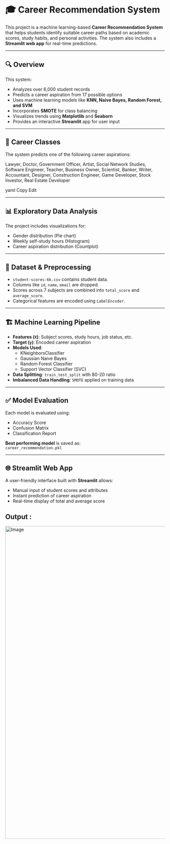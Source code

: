 # 🎓 Career Recommendation System

This project is a machine learning-based **Career Recommendation System** that helps students identify suitable career paths based on academic scores, study habits, and personal activities. The system also includes a **Streamlit web app** for real-time predictions.

---

## 🔍 Overview

This system:
- Analyzes over 6,000 student records
- Predicts a career aspiration from 17 possible options
- Uses machine learning models like **KNN, Naive Bayes, Random Forest, and SVM**
- Incorporates **SMOTE** for class balancing
- Visualizes trends using **Matplotlib** and **Seaborn**
- Provides an interactive **Streamlit** app for user input

---

## 🧠 Career Classes

The system predicts one of the following career aspirations:

Lawyer, Doctor, Government Officer, Artist, Social Network Studies,
Software Engineer, Teacher, Business Owner, Scientist,
Banker, Writer, Accountant, Designer, Construction Engineer,
Game Developer, Stock Investor, Real Estate Developer

yaml
Copy
Edit

---

## 📊 Exploratory Data Analysis

The project includes visualizations for:
- Gender distribution (Pie chart)
- Weekly self-study hours (Histogram)
- Career aspiration distribution (Countplot)

---

## 📁 Dataset & Preprocessing

- `student-scores-6k.csv` contains student data.
- Columns like `id`, `name`, `email` are dropped.
- Scores across 7 subjects are combined into `total_score` and `average_score`.
- Categorical features are encoded using `LabelEncoder`.

---

## 🏗️ Machine Learning Pipeline

- **Features (`X`)**: Subject scores, study hours, job status, etc.
- **Target (`y`)**: Encoded career aspiration
- **Models Used**:
  - KNeighborsClassifier
  - Gaussian Naive Bayes
  - Random Forest Classifier
  - Support Vector Classifier (SVC)
- **Data Splitting**: `train_test_split` with 80-20 ratio
- **Imbalanced Data Handling**: `SMOTE` applied on training data

---

## ✅ Model Evaluation

Each model is evaluated using:
- Accuracy Score
- Confusion Matrix
- Classification Report

**Best performing model** is saved as:  
`career_recommendation.pkl`

---

## 🌐 Streamlit Web App

A user-friendly interface built with **Streamlit** allows:
- Manual input of student scores and attributes
- Instant prediction of career aspiration
- Real-time display of total and average score



## Output :

<img width="1700" height="989" alt="Image" src="https://github.com/user-attachments/assets/d4ecef70-29b8-4193-a743-6f7161a9b675" />
